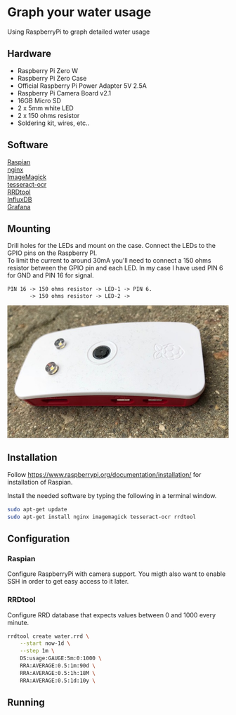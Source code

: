 # Graph your water usage

Using RaspberryPi to graph detailed water usage

## Hardware

* Raspberry Pi Zero W  
* Raspberry Pi Zero Case  
* Official Raspberry Pi Power Adapter 5V 2.5A  
* Raspberry Pi Camera Board v2.1  
* 16GB Micro SD  
* 2 x 5mm white LED  
* 2 x 150 ohms resistor  
* Soldering kit, wires, etc..  

## Software

[Raspian](https://www.raspbian.org/)  
[nginx](https://nginx.org/en/)  
[ImageMagick](https://www.imagemagick.org/)  
[tesseract-ocr](https://github.com/tesseract-ocr/)  
[RRDtool](https://oss.oetiker.ch/rrdtool/)  
[InfluxDB](https://www.influxdata.com)  
[Grafana](https://grafana.com)  

## Mounting

Drill holes for the LEDs and mount on the case. Connect the LEDs to the GPIO pins on the Raspberry PI.  
To limit the current to around 30mA you'll need to connect a 150 ohms resistor between the GPIO pin and each LED. In my case I have used PIN 6 for GND and PIN 16 for signal.  
```text
PIN 16 -> 150 ohms resistor -> LED-1 -> PIN 6.
       -> 150 ohms resistor -> LED-2 ->
```

![Device](images/device.jpg)

## Installation

Follow https://www.raspberrypi.org/documentation/installation/ for installation of Raspian.  

Install the needed software by typing the following in a terminal window.  
```bash
sudo apt-get update
sudo apt-get install nginx imagemagick tesseract-ocr rrdtool
```

## Configuration

### Raspian

Configure RaspberryPi with camera support. You migth also want to enable SSH in order to get easy access to it later.  

### RRDtool

Configure RRD database that expects values between 0 and 1000 every minute.  

```bash
rrdtool create water.rrd \
    --start now-1d \
    --step 1m \
    DS:usage:GAUGE:5m:0:1000 \
    RRA:AVERAGE:0.5:1m:90d \
    RRA:AVERAGE:0.5:1h:18M \
    RRA:AVERAGE:0.5:1d:10y \
```

## Running
